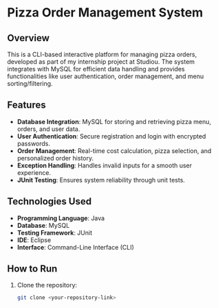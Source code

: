 # Pizza Order Management System

## Overview
This is a CLI-based interactive platform for managing pizza orders, developed as part of my internship project at Studiou. The system integrates with MySQL for efficient data handling and provides functionalities like user authentication, order management, and menu sorting/filtering.

## Features
- **Database Integration**: MySQL for storing and retrieving pizza menu, orders, and user data.
- **User Authentication**: Secure registration and login with encrypted passwords.
- **Order Management**: Real-time cost calculation, pizza selection, and personalized order history.
- **Exception Handling**: Handles invalid inputs for a smooth user experience.
- **JUnit Testing**: Ensures system reliability through unit tests.

## Technologies Used
- **Programming Language**: Java
- **Database**: MySQL
- **Testing Framework**: JUnit
- **IDE**: Eclipse
- **Interface**: Command-Line Interface (CLI)

## How to Run
1. Clone the repository:
   ```bash
   git clone <your-repository-link>

